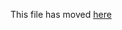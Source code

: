 This file has moved [here](https://git.orl.ueshka/tusove/create-rest-api-app/blob/master/packages/craa-template-typescript/template/README.md)
